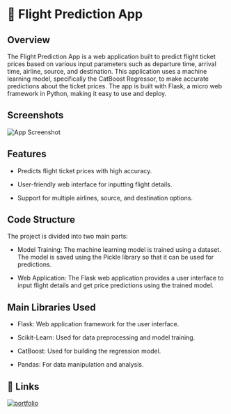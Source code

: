 
# 🛫 Flight Prediction App

## Overview

The Flight Prediction App is a web application built to predict flight ticket prices based on various input parameters such as departure time, arrival time, airline, source, and destination. This application uses a machine learning model, specifically the CatBoost Regressor, to make accurate predictions about the ticket prices. The app is built with Flask, a micro web framework in Python, making it easy to use and deploy.


## Screenshots

![App Screenshot](https://i.ibb.co/7twSy65/Web-capture-15-10-2023-19833-127-0-0-1.jpg)


## Features

* Predicts flight ticket prices with high accuracy.

* User-friendly web interface for inputting flight details.

* Support for multiple airlines, source, and destination options.


## Code Structure

The project is divided into two main parts:

* Model Training: The machine learning model is trained using a dataset. The model is saved using the Pickle library so that it can be used for predictions.

* Web Application: The Flask web application provides a user interface to input flight details and get price predictions using the trained model.

## Main Libraries Used

* Flask: Web application framework for the user interface.

* Scikit-Learn: Used for data preprocessing and model training.

* CatBoost: Used for building the regression model.

* Pandas: For data manipulation and analysis.
## 🔗 Links
[![portfolio](https://img.shields.io/badge/view_my_notebook-000?style=for-the-badge&logo=github&logoColor=white)](https://nbviewer.org/github/Harinivas44/Flight_Price_Prediction_App/blob/main/Flight_Price_Prediction.ipynb)
